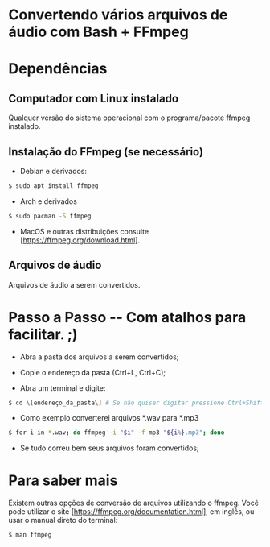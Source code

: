Convertendo vários arquivos de áudio com Bash + FFmpeg
===================

# Dependências

## Computador com Linux instalado

Qualquer versão do sistema operacional com o programa/pacote ffmpeg instalado.

## Instalação do FFmpeg (se necessário)

* Debian e derivados:
```sh
$ sudo apt install ffmpeg
```

* Arch e derivados
```sh
$ sudo pacman -S ffmpeg
```

* MacOS e outras distribuições consulte [https://ffmpeg.org/download.html].


## Arquivos de áudio

Arquivos de áudio a serem convertidos.


# Passo a Passo -- Com atalhos para facilitar. ;)

* Abra a pasta dos arquivos a serem convertidos;

* Copie o endereço da pasta (Ctrl+L, Ctrl+C);

* Abra um terminal e digite:

```sh
$ cd \[endereço_da_pasta\] # Se não quiser digitar pressione Ctrl+Shift+V ou Shift+Insert para colar o endereço da pasta que contém os arquivos
```

* Como exemplo converterei arquivos *.wav para *.mp3

```sh
$ for i in *.wav; do ffmpeg -i "$i" -f mp3 "${i%}.mp3"; done
```

* Se tudo correu bem seus arquivos foram convertidos;

# Para saber mais

Existem outras opções de conversão de arquivos utilizando o ffmpeg. Você pode utilizar o site [https://ffmpeg.org/documentation.html], em inglês, ou usar o manual direto do terminal:

```sh
$ man ffmpeg
```

